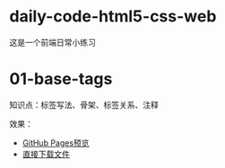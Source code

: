 # daily-code-html5-css-web
这是一个前端日常小练习
# 01-base-tags
知识点：标签写法、骨架、标签关系、注释

效果：
- [GitHub Pages预览](https://htmlpreview.github.io/?https://raw.githubusercontent.com/Ray-ruirui/daily-code.html5-css-web/main/01-base-tags.html)
- [直接下载文件](./01-base-tags.html)
